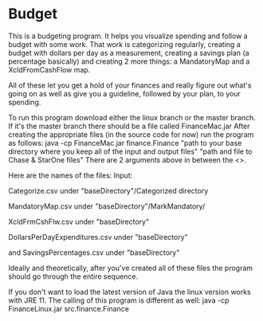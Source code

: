 # Budget
This is a budgeting program.  It helps you visualize spending and follow a budget with some work.
That work is categorizing regularly, creating a budget with dollars per day as a measurement, 
creating a savings plan (a percentage basically) and creating 2 more things: a MandatoryMap and a XcldFromCashFlow map.

All of these let you get a hold of your finances and really figure out what's going on as well as give you a guideline,
followed by your plan, to your spending.

To run this program download either the linux branch or the master branch.
If it's the master branch there should be a file called FinanceMac.jar
After creating the appropriate files (in the source code for now) run the program as follows:
java -cp FinanceMac.jar finance.Finance "path to your base directory where you keep all of the input and output files" "path and file to Chase & StarOne files"
There are 2 arguments above in between the <>.

Here are the names of the files:
Input:

Categorize.csv under "baseDirectory"/Categorized directory
  
MandatoryMap.csv under "baseDirectory"/MarkMandatory/
  
XcldFrmCshFlw.csv under "baseDirectory"
  
DollarsPerDayExpenditures.csv under "baseDirectory"
  
and
SavingsPercentages.csv under "baseDirectory"

Ideally and theoretically, after you've created all of these files the program should go through the 
entire sequence.

If you don't want to load the latest version of Java the linux version works with JRE 11.
The calling of this program is different as well:
java -cp FinanceLinux.jar src.finance.Finance <path a as above> <path b as above>
